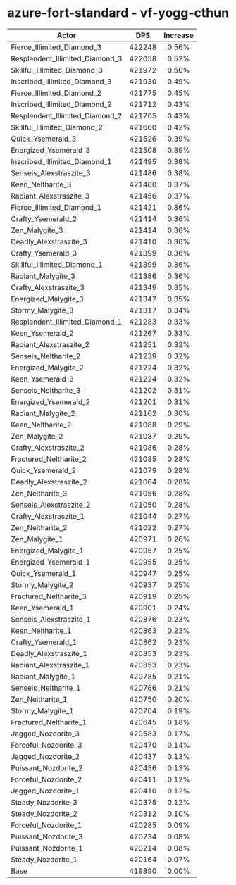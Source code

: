 # azure-fort-standard - vf-yogg-cthun
| Actor | DPS | Increase |
|---|:---:|:---:|
|Fierce_Illimited_Diamond_3|422248|0.56%|
|Resplendent_Illimited_Diamond_3|422058|0.52%|
|Skillful_Illimited_Diamond_3|421972|0.50%|
|Inscribed_Illimited_Diamond_3|421930|0.49%|
|Fierce_Illimited_Diamond_2|421775|0.45%|
|Inscribed_Illimited_Diamond_2|421712|0.43%|
|Resplendent_Illimited_Diamond_2|421705|0.43%|
|Skillful_Illimited_Diamond_2|421660|0.42%|
|Quick_Ysemerald_3|421526|0.39%|
|Energized_Ysemerald_3|421508|0.39%|
|Inscribed_Illimited_Diamond_1|421495|0.38%|
|Senseis_Alexstraszite_3|421486|0.38%|
|Keen_Neltharite_3|421460|0.37%|
|Radiant_Alexstraszite_3|421456|0.37%|
|Fierce_Illimited_Diamond_1|421421|0.36%|
|Crafty_Ysemerald_2|421414|0.36%|
|Zen_Malygite_3|421414|0.36%|
|Deadly_Alexstraszite_3|421410|0.36%|
|Crafty_Ysemerald_3|421399|0.36%|
|Skillful_Illimited_Diamond_1|421399|0.36%|
|Radiant_Malygite_3|421386|0.36%|
|Crafty_Alexstraszite_3|421349|0.35%|
|Energized_Malygite_3|421347|0.35%|
|Stormy_Malygite_3|421317|0.34%|
|Resplendent_Illimited_Diamond_1|421283|0.33%|
|Keen_Ysemerald_2|421267|0.33%|
|Radiant_Alexstraszite_2|421251|0.32%|
|Senseis_Neltharite_2|421239|0.32%|
|Energized_Malygite_2|421224|0.32%|
|Keen_Ysemerald_3|421224|0.32%|
|Senseis_Neltharite_3|421202|0.31%|
|Energized_Ysemerald_2|421201|0.31%|
|Radiant_Malygite_2|421162|0.30%|
|Keen_Neltharite_2|421088|0.29%|
|Zen_Malygite_2|421087|0.29%|
|Crafty_Alexstraszite_2|421086|0.28%|
|Fractured_Neltharite_2|421085|0.28%|
|Quick_Ysemerald_2|421079|0.28%|
|Deadly_Alexstraszite_2|421064|0.28%|
|Zen_Neltharite_3|421056|0.28%|
|Senseis_Alexstraszite_2|421050|0.28%|
|Crafty_Alexstraszite_1|421044|0.27%|
|Zen_Neltharite_2|421022|0.27%|
|Zen_Malygite_1|420971|0.26%|
|Energized_Malygite_1|420957|0.25%|
|Energized_Ysemerald_1|420955|0.25%|
|Quick_Ysemerald_1|420947|0.25%|
|Stormy_Malygite_2|420937|0.25%|
|Fractured_Neltharite_3|420919|0.25%|
|Keen_Ysemerald_1|420901|0.24%|
|Senseis_Alexstraszite_1|420876|0.23%|
|Keen_Neltharite_1|420863|0.23%|
|Crafty_Ysemerald_1|420862|0.23%|
|Deadly_Alexstraszite_1|420853|0.23%|
|Radiant_Alexstraszite_1|420853|0.23%|
|Radiant_Malygite_1|420785|0.21%|
|Senseis_Neltharite_1|420766|0.21%|
|Zen_Neltharite_1|420750|0.20%|
|Stormy_Malygite_1|420704|0.19%|
|Fractured_Neltharite_1|420645|0.18%|
|Jagged_Nozdorite_3|420583|0.17%|
|Forceful_Nozdorite_3|420470|0.14%|
|Jagged_Nozdorite_2|420437|0.13%|
|Puissant_Nozdorite_2|420436|0.13%|
|Forceful_Nozdorite_2|420411|0.12%|
|Jagged_Nozdorite_1|420410|0.12%|
|Steady_Nozdorite_3|420375|0.12%|
|Steady_Nozdorite_2|420312|0.10%|
|Forceful_Nozdorite_1|420285|0.09%|
|Puissant_Nozdorite_3|420234|0.08%|
|Puissant_Nozdorite_1|420214|0.08%|
|Steady_Nozdorite_1|420164|0.07%|
|Base|419890|0.00%|
